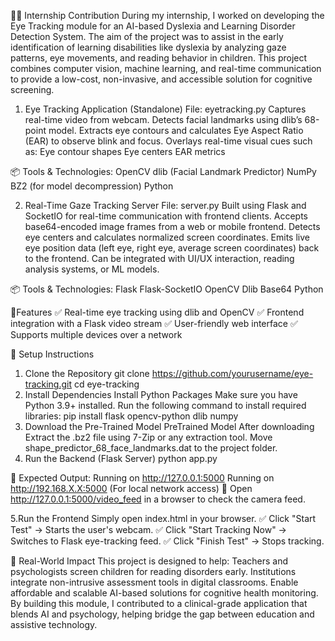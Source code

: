 👨‍💻 Internship Contribution 
During my internship, I worked on developing the Eye Tracking module for an AI-based Dyslexia and Learning Disorder Detection System. The aim of the project was to assist in the early identification of learning disabilities like dyslexia by analyzing gaze patterns, eye movements, and reading behavior in children.
This project combines computer vision, machine learning, and real-time communication to provide a low-cost, non-invasive, and accessible solution for cognitive screening.

 1. Eye Tracking Application (Standalone)
File: eyetracking.py
Captures real-time video from webcam.
Detects facial landmarks using dlib’s 68-point model.
Extracts eye contours and calculates Eye Aspect Ratio (EAR) to observe blink and focus.
Overlays real-time visual cues such as:
Eye contour shapes
Eye centers
EAR metrics

📦 Tools & Technologies:
OpenCV
dlib (Facial Landmark Predictor)
NumPy
BZ2 (for model decompression)
Python

2. Real-Time Gaze Tracking Server
File: server.py
Built using Flask and SocketIO for real-time communication with frontend clients.
Accepts base64-encoded image frames from a web or mobile frontend.
Detects eye centers and calculates normalized screen coordinates.
Emits live eye position data (left eye, right eye, average screen coordinates) back to the frontend.
Can be integrated with UI/UX interaction, reading analysis systems, or ML models.

📦 Tools & Technologies:
Flask
Flask-SocketIO
OpenCV
Dlib
Base64
Python

🚀Features
✅ Real-time eye tracking using dlib and OpenCV
✅ Frontend integration with a Flask video stream
✅ User-friendly web interface
✅ Supports multiple devices over a network


📌 Setup Instructions
1. Clone the Repository
git clone https://github.com/yourusername/eye-tracking.git cd eye-tracking
2. Install Dependencies
Install Python Packages
Make sure you have Python 3.9+ installed.
Run the following command to install required libraries: pip install flask opencv-python dlib numpy
3. Download the Pre-Trained Model
PreTrained Model
After downloading
Extract the .bz2 file using 7-Zip or any extraction tool.
Move shape_predictor_68_face_landmarks.dat to the project folder.
4. Run the Backend (Flask Server)
python app.py

📌 Expected Output:
Running on http://127.0.0.1:5000
Running on http://192.168.X.X:5000 (For local network access)
🚀 Open http://127.0.0.1:5000/video_feed in a browser to check the camera feed.

5.Run the Frontend
Simply open index.html in your browser.
✅ Click "Start Test" → Starts the user's webcam.
✅ Click "Start Tracking Now" → Switches to Flask eye-tracking feed.
✅ Click "Finish Test" → Stops tracking.

🧠 Real-World Impact
This project is designed to help:
Teachers and psychologists screen children for reading disorders early.
Institutions integrate non-intrusive assessment tools in digital classrooms.
Enable affordable and scalable AI-based solutions for cognitive health monitoring.
By building this module, I contributed to a clinical-grade application that blends AI and psychology, helping bridge the gap between education and assistive technology.
